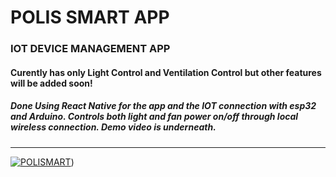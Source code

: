 # POLIS SMART APP 
### IOT DEVICE MANAGEMENT APP

#### Curently has only Light Control and Ventilation Control but other features will be added soon!

##### Done Using React Native for the app and the IOT connection with esp32 and Arduino. Controls both light and fan power on/off through local wireless connection. Demo video is underneath.
---
[![POLISMART](https://github.com/user-attachments/assets/3dd00eb5-5896-44a1-bf3d-6169fb7664f3)](https://youtu.be/0CeIikJ4E6g))
